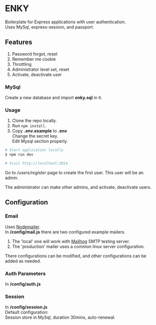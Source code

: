 # ENKY

Boilerplate for Express applications with user authentication.  
Uses MySql, express-session, and passport.

## Features
1.  Password forgot, reset  
2.  Remember me cookie
3.  Throttling
4.  Administrator level set, reset  
5.  Activate, deactivate user

### MySql
Create a new database and import **enky.sql** in it.

### Usage
1.  Clone the repo locally.  
2.  Run `npm install`.  
3.  Copy **.env.example** to **.env**  
  Change the secret key.  
  Edit Mysql section properly.  

```sh
# Start application locally
$ npm run dev

# Visit http://localhost:5014
```
Go to */users/register* page to create the first user.
This user will be an admin.  

The administrator can make other admins, and activate, deactivate users.

## Configuration  
### Email
Uses [Nodemailer](https://github.com/nodemailer/nodemailer).  
In **/config/mail.js** there are two configured example mailers.  
1.  The 'local' one will work with [Mailhog](https://github.com/mailhog/MailHog) SMTP testing server.
2.  The 'production' mailer uses a common linux server configuration.  

There configurations can be modified, and other configurations can be added as needed.

### Auth  Parameters  
In **/config/auth.js**  

### Session
In **/config/session.js**  
Default configuration:  
Session store in MySql, duration 30mins, auto-renewal.  
